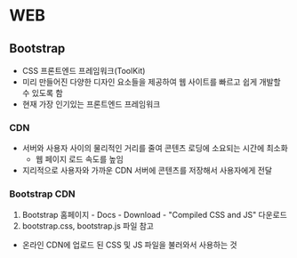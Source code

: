# WEB
## Bootstrap
- CSS 프론트엔드 프레임워크(ToolKit)
- 미리 만들어진 다양한 디자인 요소들을 제공하여 웹 사이트를 빠르고 쉽게 개발할 수 있도록 함
- 현재 가장 인기있는 프론트엔드 프레임워크

### CDN
- 서버와 사용자 사이의 물리적인 거리를 줄여 콘텐츠 로딩에 소요되는 시간에 최소화
  - 웹 페이지 로드 속도를 높임
- 지리적으로 사용자와 가까운 CDN 서버에 콘텐츠를 저장해서 사용자에게 전달

### Bootstrap CDN
1. Bootstrap 홈페이지 - Docs - Download - "Compiled CSS and JS" 다운로드
2. bootstrap.css, bootstrap.js 파일 참고
  - 온라인 CDN에 업로드 된 CSS 및 JS 파일을 불러와서 사용하는 것